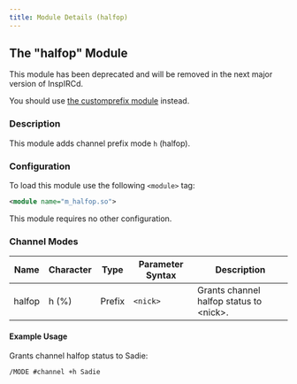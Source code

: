 ```yaml
---
title: Module Details (halfop)
---
```


## The "halfop" Module

<div class="alert alert-danger" role="alert" markdown="1">

This module has been deprecated and will be removed in the next major version of InspIRCd.

You should use [the customprefix module](/2/modules/customprefix) instead.

</div>

### Description

This module adds channel prefix mode `h` (halfop).

### Configuration

To load this module use the following `<module>` tag:

```xml
<module name="m_halfop.so">
```

This module requires no other configuration.

### Channel Modes

Name   | Character | Type      | Parameter Syntax | Description
------ | --------- | --------- | ---------------- | -----------
halfop | h (%)     | Prefix    | `<nick>`         | Grants channel halfop status to &lt;nick&gt;.

#### Example Usage

Grants channel halfop status to Sadie:

```plaintext
/MODE #channel +h Sadie
```
